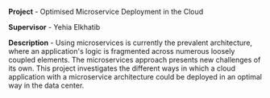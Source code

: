 **Project** - Optimised Microservice Deployment in the Cloud

**Supervisor** - Yehia Elkhatib

**Description** - Using microservices is currently the prevalent architecture, where an application's logic is fragmented across numerous loosely coupled elements. The microservices approach presents new challenges of its own. This project investigates the different ways in which a cloud application with a microservice architecture could be deployed in an optimal way in the data center. 

